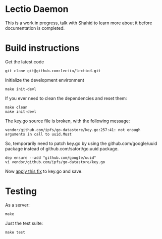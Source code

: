
Lectio Daemon
=============

This is a work in progress, talk with Shahid to learn more about it before documentation is completed.

Build instructions
==================

Get the latest code

    git clone git@github.com:lectio/lectiod.git

Initialize the development environment

    make init-devl

If you ever need to clean the dependencies and reset them:

    make clean
    make init-devl

The key.go source file is broken, with the following message:

    vendor/github.com/ipfs/go-datastore/key.go:257:41: not enough arguments in call to uuid.Must

So, temporarily need to patch key.go by using the github.com/google/uuid package instead of github.com/satori/go.uuid package.

    dep ensure --add "github.com/google/uuid"
    vi vendor/github.com/ipfs/go-datastore/key.go

Now [apply this fix](https://github.com/ipfs/go-datastore/commit/2fa1cdde8d95600fd062738e7d43a2acde18b648) to key.go and save.

Testing
=======

As a server:

    make

Just the test suite:

    make test